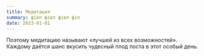 ```yaml
---
title: Медитация
summary: фівп фівп фівп фіп
date: 2023-01-01
---
```


Поэтому медитацию называют «лучшей из всех возможностей». Каждому даётся шанс вкусить чудесный плод поста в этот особый день.
